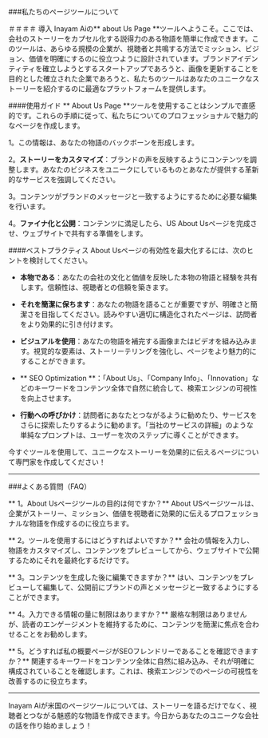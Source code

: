 ###私たちのページツールについて

＃＃＃＃ 導入
Inayam Aiの** about Us Page **ツールへようこそ。ここでは、会社のストーリーをカプセル化する説得力のある物語を簡単に作成できます。このツールは、あらゆる規模の企業が、視聴者と共鳴する方法でミッション、ビジョン、価値を明確にするのに役立つように設計されています。ブランドアイデンティティを確立しようとするスタートアップであろうと、画像を更新することを目的とした確立された企業であろうと、私たちのツールはあなたのユニークなストーリーを紹介するのに最適なプラットフォームを提供します。

####使用ガイド
** About Us Page **ツールを使用することはシンプルで直感的です。これらの手順に従って、私たちについてのプロフェッショナルで魅力的なページを作成します。

1。この情報は、あなたの物語のバックボーンを形成します。

2。**ストーリーをカスタマイズ**：ブランドの声を反映するようにコンテンツを調整します。あなたのビジネスをユニークにしているものとあなたが提供する革新的なサービスを強調してください。

3。コンテンツがブランドのメッセージと一致するようにするために必要な編集を行います。

4。**ファイナ化と公開**：コンテンツに満足したら、US About Usページを完成させ、ウェブサイトで共有する準備をします。

####ベストプラクティス
About Usページの有効性を最大化するには、次のヒントを検討してください。

-  **本物である**：あなたの会社の文化と価値を反映した本物の物語と経験を共有します。信頼性は、視聴者との信頼を築きます。

-  **それを簡潔に保ちます**：あなたの物語を語ることが重要ですが、明確さと簡潔さを目指してください。読みやすい適切に構造化されたページは、訪問者をより効果的に引き付けます。

-  **ビジュアルを使用**：あなたの物語を補完する画像またはビデオを組み込みます。視覚的な要素は、ストーリーテリングを強化し、ページをより魅力的にすることができます。

-  ** SEO Optimization **：「About Us」、「Company Info」、「Innovation」などのキーワードをコンテンツ全体で自然に統合して、検索エンジンの可視性を向上させます。

-  **行動への呼びかけ**：訪問者にあなたとつながるように勧めたり、サービスをさらに探索したりするように勧めます。「当社のサービスの詳細」のような単純なプロンプトは、ユーザーを次のステップに導くことができます。

今すぐツールを使用して、ユニークなストーリーを効果的に伝えるページについて専門家を作成してください！

----

###よくある質問（FAQ）

** 1。About Usページツールの目的は何ですか？**
About USページツールは、企業がストーリー、ミッション、価値を視聴者に効果的に伝えるプロフェッショナルな物語を作成するのに役立ちます。

** 2。ツールを使用するにはどうすればよいですか？**
会社の情報を入力し、物語をカスタマイズし、コンテンツをプレビューしてから、ウェブサイトで公開するためにそれを最終化するだけです。

** 3。コンテンツを生成した後に編集できますか？**
はい、コンテンツをプレビューして編集して、公開前にブランドの声とメッセージと一致するようにすることができます。

** 4。入力できる情報の量に制限はありますか？**
厳格な制限はありませんが、読者のエンゲージメントを維持するために、コンテンツを簡潔に焦点を合わせることをお勧めします。

** 5。どうすれば私の概要ページがSEOフレンドリーであることを確認できますか？**
関連するキーワードをコンテンツ全体に自然に組み込み、それが明確に構成されていることを確認します。これは、検索エンジンでのページの可視性を改善するのに役立ちます。

----

Inayam Aiが米国のページツールについては、ストーリーを語るだけでなく、視聴者とつながる魅惑的な物語を作成できます。今日からあなたのユニークな会社の話を作り始めましょう！